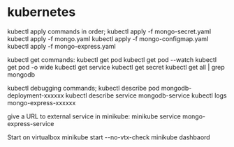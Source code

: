 # kubernetes

kubectl apply commands in order;
kubectl apply -f mongo-secret.yaml
kubectl apply -f mongo.yaml
kubectl apply -f mongo-configmap.yaml 
kubectl apply -f mongo-express.yaml

kubectl get commands:
kubectl get pod
kubectl get pod --watch
kubectl get pod -o wide
kubectl get service
kubectl get secret
kubectl get all | grep mongodb

kubectl debugging commands;
kubectl describe pod mongodb-deployment-xxxxxx
kubectl describe service mongodb-service
kubectl logs mongo-express-xxxxxx

give a URL to external service in minikube:
minikube service mongo-express-service



Start on virtualbox 
minikube start --no-vtx-check
minikube dashbaord
